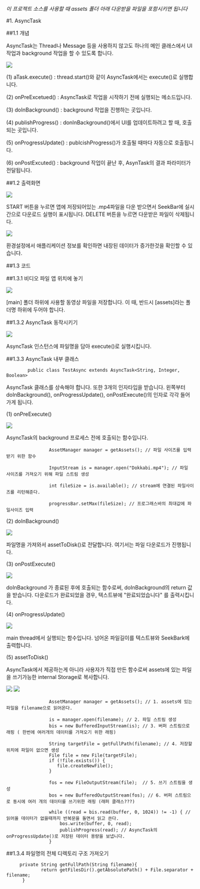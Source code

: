 *이 프로젝트 소스를 사용할 때 assets 폴더 아래 다운받을 파일을 포함시키면 됩니다*

#1. AsyncTask

##1.1 개념

 AsyncTask는 Thread나 Message 등을 사용하지 않고도 하나의 메인 클래스에서 UI작업과 background 작업을 할 수 있도록 합니다.


![](http://cfile23.uf.tistory.com/image/2420B240577D4A720F8136)

(1) aTask.execute() : thread.start()와 같이 AsyncTask에서는 execute()로 실행합니다.

(2) onPreExcetued() : AsyncTask로 작업을 시작하기 전에 실행되는 메소드입니다.

(3) doInBackground() : background 작업을 진행하는 곳입니다. 

(4) publishProgress() : donInBackground()에서 UI를 업데이트하려고 할 때, 호출되는 곳입니다.

(5) onProgressUpdate() : publcishProgress()가 호출될 때마다 자동으로 호출됩니다.

(6) onPostExcuted() : background 작업이 끝난 후, AsynTask의 결과 파라미터가 전달됩니다. 


##1.2 출력화면

![](http://i.imgur.com/Nfj8RgD.png)

START 버튼을 누르면 앱에 저장되어있는 .mp4파일을 다운 받으면서 SeekBar에 실시간으로 다운로드 실행이 표시됩니다. DELETE 버튼을 누르면 다운받은 파일이 삭제됩니다.

![](http://i.imgur.com/HW7wUJW.png)

환경설정에서 애플리케이션 정보를 확인하면 내장된 데이터가 증가한것을 확인할 수 있습니다.

##1.3 코드

##1.3.1 비디오 파일 앱 위치에 놓기

![](http://i.imgur.com/DOI3zWN.png)

[main] 폴더 하위에 사용할 동영상 파일을 저장합니다. 이 때, 반드시 [assets]라는 폴더명 하위에 두어야 합니다.

##1.3.2 AsyncTask 동작시키기

![](http://i.imgur.com/zm6Z81E.png)

AsyncTask 인스턴스에 파일명을 담아 execute()로 실행시킵니다.

##1.3.3 AsyncTask 내부 클래스

 			public class TestAsync extends AsyncTask<String, Integer, Boolean>

AsyncTask 클래스를 상속해야 합니다. 또한 3개의 인자타입을 받습니다. 왼쪽부터 doInBackground(), onProgressUpdate(), onPostExecute()의 인자로 각각 들어가게 됩니다.

(1) onPreExecute()

![](http://i.imgur.com/yXm99AX.png)

AsyncTask의 background 프로세스 전에 호출되는 함수입니다. 

					AssetManager manager = getAssets(); // 파일 사이즈를 입력받기 위한 함수

					InputStream is = manager.open("Dokkabi.mp4"); // 파일 사이즈를 가져오기 위해 파일 스트림 생성

					int fileSize = is.available(); // stream에 연결된 파일사이즈를 리턴해준다.

					progressBar.setMax(fileSize); // 프로그래스바의 최대값에 파일사이즈 입력

(2) doInBackground()

![](http://i.imgur.com/Cqg7SVw.png)

파일명을 가져와서 assetToDisk()로 전달합니다. 여기서는 파일 다운로드가 진행됩니다.

(3) onPostExecute()

![](http://i.imgur.com/Jvpv94C.png)

doInBackground 가 종료된 후에 호출되는 함수로써, doInBackground의 return 값을 받습니다. 다운로드가 완료되었을 경우, 텍스트뷰에 "완료되었습니다" 를 출력시킵니다.

   

(4) onProgressUpdate()

![](http://i.imgur.com/31A98OY.png)

main thread에서 실행되는 함수입니다. 넘어온 파일길이를 텍스트뷰와 SeekBark에 출력합니다.

(5) assetToDisk()

AsyncTask에서 제공하는게 아니라 사용자가 직접 만든 함수로써 assets에 있는 파일을 쓰기가능한 internal Storage로 복사합니다.

![](http://i.imgur.com/lljD0c9.png)
![](http://i.imgur.com/6eBNP8E.png)

					AssetManager manager = getAssets(); // 1. assets에 있는 파일을 filename으로 읽어온다.

					is = manager.open(filename); // 2. 파일 스트림 생성
					bis = new BufferedInputStream(is); // 3. 버퍼 스트림으로 래핑 ( 한번에 여러개의 데이터를 가져오기 위한 래핑)

					String targetFile = getFullPath(filename); // 4. 저장할 위치에 파일이 없으면 생성
               		File file = new File(targetFile);
              		if (!file.exists()) {
             	       file.createNewFile();
             		}

					fos = new FileOutputStream(file);  // 5. 쓰기 스트림을 생성
					bos = new BufferedOutputStream(fos); // 6. 버퍼 스트림으로 동시에 여러 개의 데이터를 쓰기위한 래핑 (래퍼 클래스???)
	
	                while ((read = bis.read(buffer, 0, 1024)) != -1) { // 읽어올 데이터가 없을때까지 반복문을 돌면서 읽고 쓴다.
	                    bos.write(buffer, 0, read);
	                    publishProgress(read); // AsyncTask의 onProgressUpdate()로 저장된 데이터 용량을 보냅니다.
	                }


##1.3.4 파일명의 전체 디렉토리 구조 가져오기

  		 private String getFullPath(String filename){        
   			     return getFilesDir().getAbsolutePath() + File.separator + filename;
  		  }